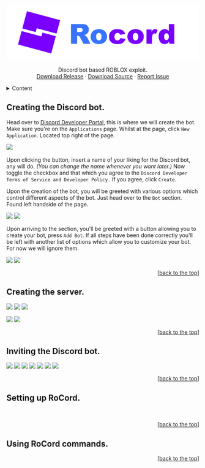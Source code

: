  <a name="top"></a>
<div align="center">
  <a href="https://github.com/eb-06/RoCord">
    <img src="Source/RoCord/Resources/RoCord.png" alt="Logo">
  </a>
  <p align="center">
    Discord bot based ROBLOX exploit.
    <br />
    <a href="https://github.com/eb-06/RoCord/raw/main/Release/RoCord.exe">Download Release</a>
    ·
    <a href="https://github.com/eb-06/RoCord/archive/refs/heads/main.zip">Download Source</a>
    ·
    <a href="https://github.com/eb-06/RoCord/issues">Report Issue</a>
  </p>
</div>

<details>
  <summary>Content</summary>
  <ol>
    <li><a href="#creating-the-discord-bot">Creating the Discord bot.</a></li>
    <li><a href="#creating-the-server">Creating the server.</a></li>
    <li><a href="#inviting-the-discord-bot">Inviting the Discord bot.</a></li>
    <li><a href="#setting-up-rocord">Setting up RoCord.</a></li>
    <li><a href="#using-rocord-commands">Using RoCord commands.</a></li>
  </ol>
</details>

## Creating the Discord bot.

Head over to [Discord Developer Portal](https://discord.com/developers/applications), this is where we will create the bot.
Make sure you're on the `Applications` page. Whilst at the page, click `New Application`. Located top right of the page.

![](https://cdn.upload.systems/uploads/9SdFzFyt.png)

Upon clicking the button, insert a name of your liking for the Discord bot, any will do. *(You can change the name whenever you want later.)*
Now toggle the checkbox and that which you agree to the `Discord Developer Terms of Service and Developer Policy.` If you agree, click `Create`.

Upon the creation of the bot, you will be greeted with various options which control different aspects of the bot. Just head over to the `Bot` section. Found left handside of the page.

<img src="https://cdn.upload.systems/uploads/NUmlQj1K.png" width="400"/> <img src="https://cdn.upload.systems/uploads/DnCuKaBV.png" width="400"/>

Upon arriving to the section, you'll be greeted with a button allowing you to create your bot, press `Add Bot`. If all steps have been done correctly you'll be left with another list of options which allow you to customize your bot. For now we will ignore them.

![](https://cdn.upload.systems/uploads/bMgWA5m9.png)
![](https://cdn.upload.systems/uploads/SEk33GqO.png)

<p align="right">[<a href="#top">back to the top</a>]</p>

## Creating the server.

<img src="https://cdn.upload.systems/uploads/1r9IIKTB.png" width="100"/> <img src="https://cdn.upload.systems/uploads/6RwOrzuV.png" width="300"/> <img src="https://cdn.upload.systems/uploads/gEf9rnpB.png" width="400"/>

![](https://cdn.upload.systems/uploads/7pUg0QBn.png)
![](https://cdn.upload.systems/uploads/fH8nMYKh.png)

<p align="right">[<a href="#top">back to the top</a>]</p>

## Inviting the Discord bot.

![](https://cdn.upload.systems/uploads/W9wtuJyr.png)
![](https://cdn.upload.systems/uploads/HO8SXJKj.png)
![](https://cdn.upload.systems/uploads/L6ihAQlp.png)
![](https://cdn.upload.systems/uploads/BD8OOOLZ.png)
![](https://cdn.upload.systems/uploads/Q5u2Z57v.png)
![](https://cdn.upload.systems/uploads/bYbbrjis.png)
![](https://cdn.upload.systems/uploads/OALkyxl9.png)

<p align="right">[<a href="#top">back to the top</a>]</p>

## Setting up RoCord.

![]()
![]()

<p align="right">[<a href="#top">back to the top</a>]</p>

## Using RoCord commands.
<p align="right">[<a href="#top">back to the top</a>]</p>
